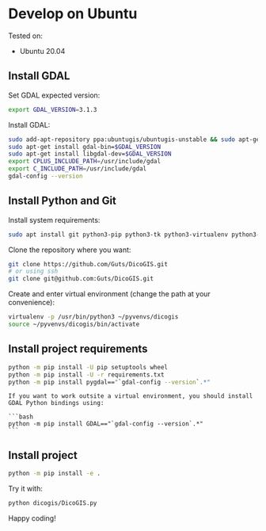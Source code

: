 # Develop on Ubuntu

Tested on:

- Ubuntu 20.04

## Install GDAL

Set GDAL expected version:

```bash
export GDAL_VERSION=3.1.3
```

Install GDAL:

```bash
sudo add-apt-repository ppa:ubuntugis/ubuntugis-unstable && sudo apt-get update
sudo apt-get install gdal-bin=$GDAL_VERSION
sudo apt-get install libgdal-dev=$GDAL_VERSION
export CPLUS_INCLUDE_PATH=/usr/include/gdal
export C_INCLUDE_PATH=/usr/include/gdal
gdal-config --version
```

## Install Python and Git

Install system requirements:

```bash
sudo apt install git python3-pip python3-tk python3-virtualenv python3-venv unifont virtualenv
```

Clone the repository where you want:

```bash
git clone https://github.com/Guts/DicoGIS.git
# or using ssh
git clone git@github.com:Guts/DicoGIS.git
```

Create and enter virtual environment (change the path at your convenience):

```bash
virtualenv -p /usr/bin/python3 ~/pyvenvs/dicogis
source ~/pyvenvs/dicogis/bin/activate
```

## Install project requirements

```bash
python -m pip install -U pip setuptools wheel
python -m pip install -U -r requirements.txt
python -m pip install pygdal=="`gdal-config --version`.*"
```

````{note}
If you want to work outsite a virtual environment, you should install GDAL Python bindings using:

```bash
python -m pip install GDAL=="`gdal-config --version`.*"
```
````

## Install project

```bash
python -m pip install -e .
```

Try it with:

```bash
python dicogis/DicoGIS.py
```

Happy coding!
